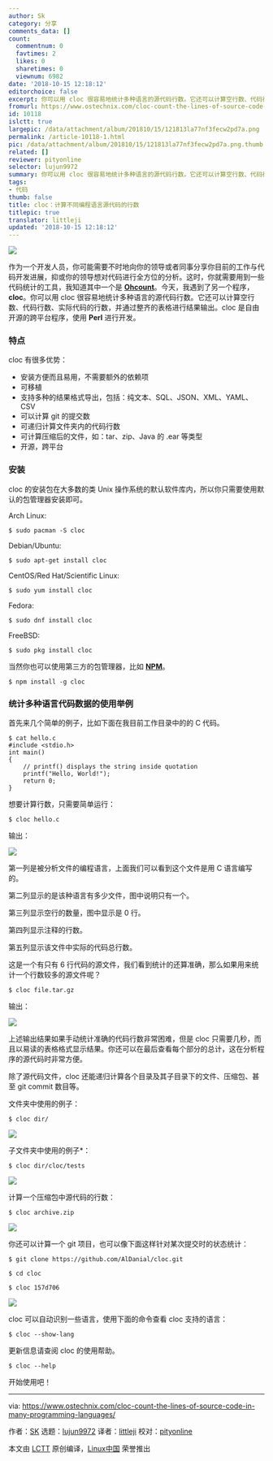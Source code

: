 ```yaml
---
author: Sk
category: 分享
comments_data: []
count:
  commentnum: 0
  favtimes: 2
  likes: 0
  sharetimes: 0
  viewnum: 6982
date: '2018-10-15 12:18:12'
editorchoice: false
excerpt: 你可以用 cloc 很容易地统计多种语言的源代码行数。它还可以计算空行数、代码行数、实际代码的行数，并通过整齐的表格进行结果输出。
fromurl: https://www.ostechnix.com/cloc-count-the-lines-of-source-code-in-many-programming-languages/
id: 10118
islctt: true
largepic: /data/attachment/album/201810/15/121813la77nf3fecw2pd7a.png
permalink: /article-10118-1.html
pic: /data/attachment/album/201810/15/121813la77nf3fecw2pd7a.png.thumb.jpg
related: []
reviewer: pityonline
selector: lujun9972
summary: 你可以用 cloc 很容易地统计多种语言的源代码行数。它还可以计算空行数、代码行数、实际代码的行数，并通过整齐的表格进行结果输出。
tags:
- 代码
thumb: false
title: cloc：计算不同编程语言源代码的行数
titlepic: true
translator: littleji
updated: '2018-10-15 12:18:12'
---
```


![](/data/attachment/album/201810/15/121813la77nf3fecw2pd7a.png)


作为一个开发人员，你可能需要不时地向你的领导或者同事分享你目前的工作与代码开发进展，抑或你的领导想对代码进行全方位的分析。这时，你就需要用到一些代码统计的工具，我知道其中一个是 [**Ohcount**](https://www.ostechnix.com/ohcount-the-source-code-line-counter-and-analyzer/)。今天，我遇到了另一个程序，**cloc**。你可以用 cloc 很容易地统计多种语言的源代码行数。它还可以计算空行数、代码行数、实际代码的行数，并通过整齐的表格进行结果输出。cloc 是自由开源的跨平台程序，使用 **Perl** 进行开发。


### 特点


cloc 有很多优势：


* 安装方便而且易用，不需要额外的依赖项
* 可移植
* 支持多种的结果格式导出，包括：纯文本、SQL、JSON、XML、YAML、CSV
* 可以计算 git 的提交数
* 可递归计算文件夹内的代码行数
* 可计算压缩后的文件，如：tar、zip、Java 的 .ear 等类型
* 开源，跨平台


### 安装


cloc 的安装包在大多数的类 Unix 操作系统的默认软件库内，所以你只需要使用默认的包管理器安装即可。


Arch Linux:



```
$ sudo pacman -S cloc
```

Debian/Ubuntu:



```
$ sudo apt-get install cloc
```

CentOS/Red Hat/Scientific Linux:



```
$ sudo yum install cloc
```

Fedora:



```
$ sudo dnf install cloc
```

FreeBSD:



```
$ sudo pkg install cloc
```

当然你也可以使用第三方的包管理器，比如 [**NPM**](https://www.ostechnix.com/install-node-js-linux/)。



```
$ npm install -g cloc
```

### 统计多种语言代码数据的使用举例


首先来几个简单的例子，比如下面在我目前工作目录中的的 C 代码。



```
$ cat hello.c
#include <stdio.h>
int main()
{
    // printf() displays the string inside quotation
    printf("Hello, World!");
    return 0;
}
```

想要计算行数，只需要简单运行：



```
$ cloc hello.c
```

输出：


![](/data/attachment/album/201810/15/121814hfjzwmjrn6zi2iwh.png)


第一列是被分析文件的编程语言，上面我们可以看到这个文件是用 C 语言编写的。


第二列显示的是该种语言有多少文件，图中说明只有一个。


第三列显示空行的数量，图中显示是 0 行。


第四列显示注释的行数。


第五列显示该文件中实际的代码总行数。


这是一个有只有 6 行代码的源文件，我们看到统计的还算准确，那么如果用来统计一个行数较多的源文件呢？



```
$ cloc file.tar.gz
```

输出：


![](/data/attachment/album/201810/15/121815mc7ddd5cnkk467nu.png)


上述输出结果如果手动统计准确的代码行数非常困难，但是 cloc 只需要几秒，而且以易读的表格格式显示结果。你还可以在最后查看每个部分的总计，这在分析程序的源代码时非常方便。


除了源代码文件，cloc 还能递归计算各个目录及其子目录下的文件、压缩包、甚至 git commit 数目等。


文件夹中使用的例子：



```
$ cloc dir/
```

![](/data/attachment/album/201810/15/121816g9dwu9h3y9x9x3t9.png)


子文件夹中使用的例子\*：



```
$ cloc dir/cloc/tests
```

![](/data/attachment/album/201810/15/121817yxgod3zgtc3z2k7b.png)


计算一个压缩包中源代码的行数：



```
$ cloc archive.zip
```

![](/data/attachment/album/201810/15/121819o8irvua2ekti7z8n.png)


你还可以计算一个 git 项目，也可以像下面这样针对某次提交时的状态统计：



```
$ git clone https://github.com/AlDanial/cloc.git

$ cd cloc

$ cloc 157d706
```

![](/data/attachment/album/201810/15/121820nobznv8qhh6zhvhl.png)


cloc 可以自动识别一些语言，使用下面的命令查看 cloc 支持的语言：



```
$ cloc --show-lang
```

更新信息请查阅 cloc 的使用帮助。



```
$ cloc --help
```

开始使用吧！




---


via: <https://www.ostechnix.com/cloc-count-the-lines-of-source-code-in-many-programming-languages/>


作者：[SK](https://www.ostechnix.com/author/sk/) 选题：[lujun9972](https://github.com/lujun9972) 译者：[littleji](https://github.com/littleji) 校对：[pityonline](https://github.com/pityonline)


本文由 [LCTT](https://github.com/LCTT/TranslateProject) 原创编译，[Linux中国](https://linux.cn/) 荣誉推出